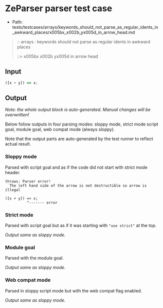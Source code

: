 # ZeParser parser test case

- Path: tests/testcases/arrays/keywords_should_not_parse_as_regular_idents_in_awkward_places/x005bx_x002b_yx005d_in_arrow_head.md

> :: arrays : keywords should not parse as regular idents in awkward places
>
> ::> x005bx x002b yx005d in arrow head

## Input

`````js
([x + y]) => x;
`````

## Output

_Note: the whole output block is auto-generated. Manual changes will be overwritten!_

Below follow outputs in four parsing modes: sloppy mode, strict mode script goal, module goal, web compat mode (always sloppy).

Note that the output parts are auto-generated by the test runner to reflect actual result.

### Sloppy mode

Parsed with script goal and as if the code did not start with strict mode header.

`````
throws: Parser error!
  The left hand side of the arrow is not destructible so arrow is illegal

([x + y]) => x;
          ^------- error
`````

### Strict mode

Parsed with script goal but as if it was starting with `"use strict"` at the top.

_Output same as sloppy mode._

### Module goal

Parsed with the module goal.

_Output same as sloppy mode._

### Web compat mode

Parsed in sloppy script mode but with the web compat flag enabled.

_Output same as sloppy mode._
